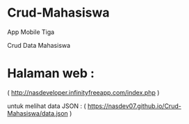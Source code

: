 # Crud-Mahasiswa
App Mobile  Tiga

Crud Data Mahasiswa

# Halaman  web :
( http://nasdeveloper.infinityfreeapp.com/index.php )

untuk melihat data JSON :
( https://nasdev07.github.io/Crud-Mahasiswa/data.json )

